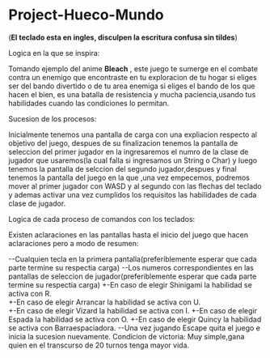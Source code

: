 # Project-Hueco-Mundo

(**El teclado esta en ingles, disculpen la escritura confusa sin tildes**)

Logica en la que se inspira:

 Tomando ejemplo del anime **Bleach** , este juego te sumerge en el combate contra un enemigo que encontraste en tu exploracion de tu hogar si eliges ser del bando divertido o de tu area enemiga
si eliges el bando de los que hacen el bien, es una batalla de resistencia y mucha paciencia,usando tus habilidades cuando las condiciones lo permitan.

Sucesion de los procesos:

 Inicialmente tenemos una pantalla de carga con una expliacion respecto al objetivo del juego, 
despues de su finalizacion tenemos la pantalla de seleccion del primer jugador en la ingresaremos el numro de la clase de jugador que usaremos(la cual falla si ingresamos un String o Char)
y luego tenemos la pantalla de selccion del segundo jugador,despues y final tenemos la pantalla del juego en la que ,una vez empecemos, podremos mover al primer jugador con WASD
y al segundo con las flechas del teclado y ademas activar una vez cumplidos los requisitos las habilidades de cada clase de jugador.

Logica de cada proceso de comandos con los teclados:

 Existen aclaraciones en las pantallas hasta el inicio del juego que hacen aclaraciones pero a modo de resumen:

--Cualquien tecla en la primera pantalla(preferiblemente esperar que cada parte termine su respectia carga)
--Los numeros correspondientes en las pantallas de seleccion de jugador(preferiblemente esperar que cada parte termine su respectia carga)
+-En caso de elegir Shinigami la habilidad se activa con R.  
+-En caso de elegir Arrancar la habilidad se activa con U.  
+-En caso de elegir Vizard la habilidad se activa con I.
+-En caso de elegir Espada la habilidad se activa con O.
+-En caso de elegir Quincy la habilidad se activa con Barraespaciadora.
--Una vez jugando Escape quita el juego e inicia la sucesion nuevamente.
Condicion de victoria:
Muy simple,gana quien en el transcurso de 20 turnos tenga mayor vida.



